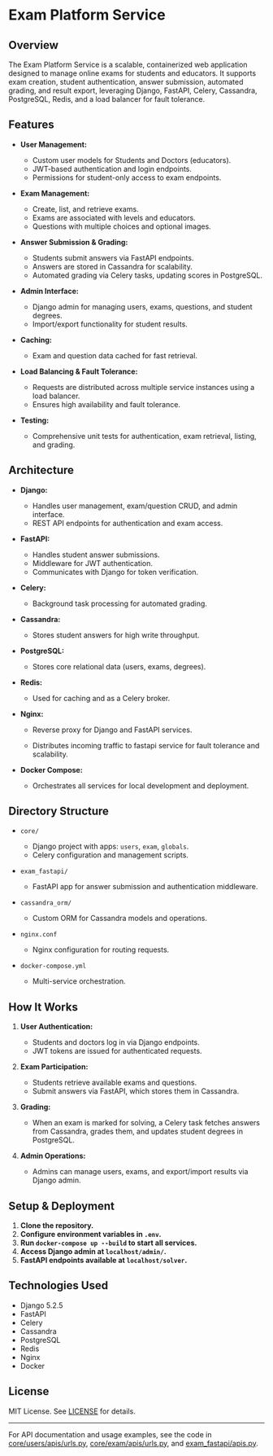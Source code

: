 # Exam Platform Service

## Overview

The Exam Platform Service is a scalable, containerized web application designed to manage online exams for students and educators. It supports exam creation, student authentication, answer submission, automated grading, and result export, leveraging Django, FastAPI, Celery, Cassandra, PostgreSQL, Redis, and a load balancer for fault tolerance.

## Features

- **User Management:**  
  - Custom user models for Students and Doctors (educators).
  - JWT-based authentication and login endpoints.
  - Permissions for student-only access to exam endpoints.

- **Exam Management:**  
  - Create, list, and retrieve exams.
  - Exams are associated with levels and educators.
  - Questions with multiple choices and optional images.

- **Answer Submission & Grading:**  
  - Students submit answers via FastAPI endpoints.
  - Answers are stored in Cassandra for scalability.
  - Automated grading via Celery tasks, updating scores in PostgreSQL.

- **Admin Interface:**  
  - Django admin for managing users, exams, questions, and student degrees.
  - Import/export functionality for student results.

- **Caching:**  
  - Exam and question data cached for fast retrieval.

- **Load Balancing & Fault Tolerance:**  
  - Requests are distributed across multiple service instances using a load balancer.
  - Ensures high availability and fault tolerance.

- **Testing:**  
  - Comprehensive unit tests for authentication, exam retrieval, listing, and grading.

## Architecture

- **Django:**  
  - Handles user management, exam/question CRUD, and admin interface.
  - REST API endpoints for authentication and exam access.

- **FastAPI:**  
  - Handles student answer submissions.
  - Middleware for JWT authentication.
  - Communicates with Django for token verification.

- **Celery:**  
  - Background task processing for automated grading.

- **Cassandra:**  
  - Stores student answers for high write throughput.

- **PostgreSQL:**  
  - Stores core relational data (users, exams, degrees).

- **Redis:**  
  - Used for caching and as a Celery broker.

- **Nginx:**  
  - Reverse proxy for Django and FastAPI services.

  - Distributes incoming traffic to fastapi service for fault tolerance and scalability.

- **Docker Compose:**  
  - Orchestrates all services for local development and deployment.

## Directory Structure

- `core/`  
  - Django project with apps: `users`, `exam`, `globals`.
  - Celery configuration and management scripts.

- `exam_fastapi/`  
  - FastAPI app for answer submission and authentication middleware.

- `cassandra_orm/`  
  - Custom ORM for Cassandra models and operations.

- `nginx.conf`  
  - Nginx configuration for routing requests.

- `docker-compose.yml`  
  - Multi-service orchestration.

## How It Works

1. **User Authentication:**  
   - Students and doctors log in via Django endpoints.
   - JWT tokens are issued for authenticated requests.

2. **Exam Participation:**  
   - Students retrieve available exams and questions.
   - Submit answers via FastAPI, which stores them in Cassandra.

3. **Grading:**  
   - When an exam is marked for solving, a Celery task fetches answers from Cassandra, grades them, and updates student degrees in PostgreSQL.

4. **Admin Operations:**  
   - Admins can manage users, exams, and export/import results via Django admin.

## Setup & Deployment

1. **Clone the repository.**
2. **Configure environment variables in `.env`.**
3. **Run `docker-compose up --build` to start all services.**
4. **Access Django admin at `localhost/admin/`.**
5. **FastAPI endpoints available at `localhost/solver`.**

## Technologies Used

- Django 5.2.5
- FastAPI
- Celery
- Cassandra
- PostgreSQL
- Redis
- Nginx
- Docker

## License

MIT License. See [LICENSE](LICENSE) for details.

---

For API documentation and usage examples, see the code in [core/users/apis/urls.py](core/users/apis/urls.py), [core/exam/apis/urls.py](core/exam/apis/urls.py), and [exam_fastapi/apis.py](exam_fastapi/apis.py).